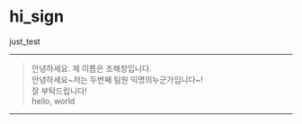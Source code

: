 # hi_sign
just_test


---
> 안녕하세요. 제 이름은 조해창입니다.   
> 안녕하세요~저는 두번째 팀원 익명의누군가입니다~!   
> 잘 부탁드립니다!   
> hello, world   
---
